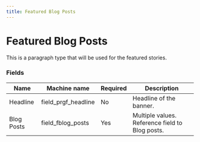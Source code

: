 ```yaml
---
title: Featured Blog Posts
---
```


# Featured Blog Posts
This is a paragraph type that will be used for the featured stories.

### Fields
| Name  | Machine name | Required | Description |
| ------------- | ------------- | ------------- | ------------- |
| Headline | field\_prgf_headline | No | Headline of the banner. |
| Blog Posts | field\_fblog_posts | Yes | Multiple values. Reference field to Blog posts. |)
